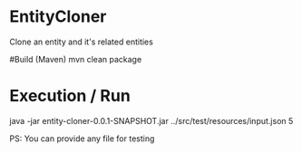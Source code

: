 # EntityCloner
Clone an entity and it's related entities


#Build (Maven)
mvn clean package

# Execution / Run
java -jar entity-cloner-0.0.1-SNAPSHOT.jar ../src/test/resources/input.json 5

PS: You can provide any file for testing

